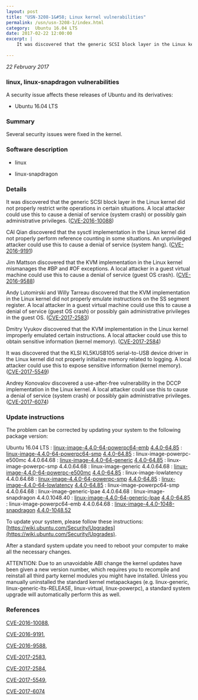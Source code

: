 ```yaml
---
layout: post
title: "USN-3208-1&#58; Linux kernel vulnerabilities"
permalink: /usn/usn-3208-1/index.html
category:  Ubuntu 16.04 LTS
date: 2017-02-22 12:00:00
excerpt: |
    It was discovered that the generic SCSI block layer in the Linux kernel did not properly restrict write operations in certain situations. A local attacker could use this to cause a denial of service (system crash) or possibly gain administrative privileges. ([CVE-2016-10088](http://people.ubuntu.com/~ubuntu-security/cve/CVE-2016-10088))
    
--- 
```

 
 

*22 February 2017*

### linux, linux-snapdragon vulnerabilities

A security issue affects these releases of Ubuntu and its derivatives:

* Ubuntu 16.04 LTS

### Summary

Several security issues were fixed in the kernel. 

### Software description

* linux 

* linux-snapdragon 

### Details

It was discovered that the generic SCSI block layer in the Linux kernel did not properly restrict write operations in certain situations. A local attacker could use this to cause a denial of service (system crash) or possibly gain administrative privileges. ([CVE-2016-10088](http://people.ubuntu.com/~ubuntu-security/cve/CVE-2016-10088))

CAI Qian discovered that the sysctl implementation in the Linux kernel did not properly perform reference counting in some situations. An unprivileged attacker could use this to cause a denial of service (system hang). ([CVE-2016-9191](http://people.ubuntu.com/~ubuntu-security/cve/CVE-2016-9191))

Jim Mattson discovered that the KVM implementation in the Linux kernel mismanages the #BP and #OF exceptions. A local attacker in a guest virtual machine could use this to cause a denial of service (guest OS crash). ([CVE-2016-9588](http://people.ubuntu.com/~ubuntu-security/cve/CVE-2016-9588))

Andy Lutomirski and Willy Tarreau discovered that the KVM implementation in the Linux kernel did not properly emulate instructions on the SS segment register. A local attacker in a guest virtual machine could use this to cause a denial of service (guest OS crash) or possibly gain administrative privileges in the guest OS. ([CVE-2017-2583](http://people.ubuntu.com/~ubuntu-security/cve/CVE-2017-2583))

Dmitry Vyukov discovered that the KVM implementation in the Linux kernel improperly emulated certain instructions. A local attacker could use this to obtain sensitive information (kernel memory). ([CVE-2017-2584](http://people.ubuntu.com/~ubuntu-security/cve/CVE-2017-2584))

It was discovered that the KLSI KL5KUSB105 serial-to-USB device driver in the Linux kernel did not properly initialize memory related to logging. A local attacker could use this to expose sensitive information (kernel memory). ([CVE-2017-5549](http://people.ubuntu.com/~ubuntu-security/cve/CVE-2017-5549))

Andrey Konovalov discovered a use-after-free vulnerability in the DCCP implementation in the Linux kernel. A local attacker could use this to cause a denial of service (system crash) or possibly gain administrative privileges. ([CVE-2017-6074](http://people.ubuntu.com/~ubuntu-security/cve/CVE-2017-6074)) 

### Update instructions

The problem can be corrected by updating your system to the following package version:

Ubuntu 16.04 LTS
 : [linux-image-4.4.0-64-powerpc64-emb](https://launchpad.net/ubuntu/+source/linux) <span> [4.4.0-64.85](https://launchpad.net/ubuntu/+source/linux/4.4.0-64.85) </span> 
 : [linux-image-4.4.0-64-powerpc64-smp](https://launchpad.net/ubuntu/+source/linux) <span> [4.4.0-64.85](https://launchpad.net/ubuntu/+source/linux/4.4.0-64.85) </span> 
 : linux-image-powerpc-e500mc <span>4.4.0.64.68</span>
 : [linux-image-4.4.0-64-generic](https://launchpad.net/ubuntu/+source/linux) <span> [4.4.0-64.85](https://launchpad.net/ubuntu/+source/linux/4.4.0-64.85) </span> 
 : linux-image-powerpc-smp <span>4.4.0.64.68</span>
 : linux-image-generic <span>4.4.0.64.68</span>
 : [linux-image-4.4.0-64-powerpc-e500mc](https://launchpad.net/ubuntu/+source/linux) <span> [4.4.0-64.85](https://launchpad.net/ubuntu/+source/linux/4.4.0-64.85) </span> 
 : linux-image-lowlatency <span>4.4.0.64.68</span>
 : [linux-image-4.4.0-64-powerpc-smp](https://launchpad.net/ubuntu/+source/linux) <span> [4.4.0-64.85](https://launchpad.net/ubuntu/+source/linux/4.4.0-64.85) </span> 
 : [linux-image-4.4.0-64-lowlatency](https://launchpad.net/ubuntu/+source/linux) <span> [4.4.0-64.85](https://launchpad.net/ubuntu/+source/linux/4.4.0-64.85) </span> 
 : linux-image-powerpc64-smp <span>4.4.0.64.68</span>
 : linux-image-generic-lpae <span>4.4.0.64.68</span>
 : linux-image-snapdragon <span>4.4.0.1048.40</span>
 : [linux-image-4.4.0-64-generic-lpae](https://launchpad.net/ubuntu/+source/linux) <span> [4.4.0-64.85](https://launchpad.net/ubuntu/+source/linux/4.4.0-64.85) </span> 
 : linux-image-powerpc64-emb <span>4.4.0.64.68</span>
 : [linux-image-4.4.0-1048-snapdragon](https://launchpad.net/ubuntu/+source/linux-snapdragon) <span> [4.4.0-1048.52](https://launchpad.net/ubuntu/+source/linux-snapdragon/4.4.0-1048.52) </span> 

To update your system, please follow these instructions: [https://wiki.ubuntu.com/Security/Upgrades](https://wiki.ubuntu.com/Security/Upgrades).

After a standard system update you need to reboot your computer to make all the necessary changes.

ATTENTION: Due to an unavoidable ABI change the kernel updates have been given a new version number, which requires you to recompile and reinstall all third party kernel modules you might have installed. Unless you manually uninstalled the standard kernel metapackages (e.g. linux-generic, linux-generic-lts-RELEASE, linux-virtual, linux-powerpc), a standard system upgrade will automatically perform this as well. 

### References

 
 [CVE-2016-10088](http://people.ubuntu.com/~ubuntu-security/cve/CVE-2016-10088), 

 [CVE-2016-9191](http://people.ubuntu.com/~ubuntu-security/cve/CVE-2016-9191), 

 [CVE-2016-9588](http://people.ubuntu.com/~ubuntu-security/cve/CVE-2016-9588), 

 [CVE-2017-2583](http://people.ubuntu.com/~ubuntu-security/cve/CVE-2017-2583), 

 [CVE-2017-2584](http://people.ubuntu.com/~ubuntu-security/cve/CVE-2017-2584), 

 [CVE-2017-5549](http://people.ubuntu.com/~ubuntu-security/cve/CVE-2017-5549), 

 [CVE-2017-6074](http://people.ubuntu.com/~ubuntu-security/cve/CVE-2017-6074)
 

